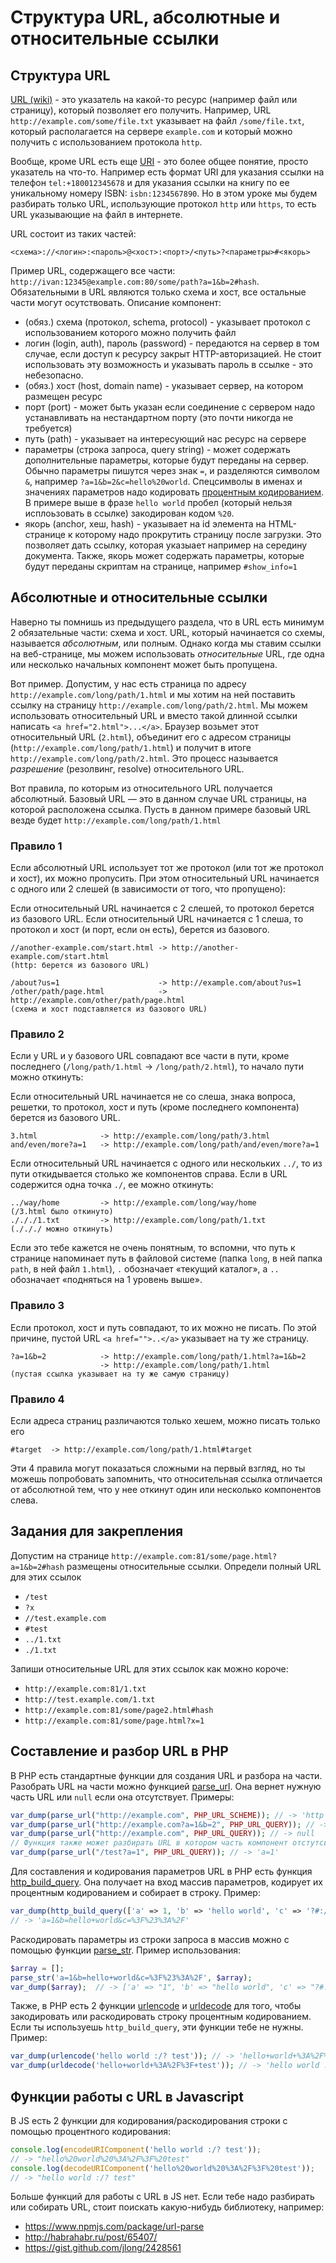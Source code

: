 # Структура URL, абсолютные и относительные ссылки

## Структура URL

[URL (wiki)](https://ru.wikipedia.org/wiki/URL)  - это указатель на какой-то ресурс (например файл или страницу), который позволяет его получить. Например, URL `http://example.com/some/file.txt` указывает на файл `/some/file.txt`, который располагается на сервере `example.com` и который можно получить с использованием протокола `http`.

Вообще, кроме URL есть еще [URI](https://ru.wikipedia.org/wiki/URI) - это более общее понятие, просто указатель на что-то. Например есть формат URI для указания ссылки на телефон `tel:+180012345678` и для указания ссылки на книгу по ее уникальному номеру ISBN: `isbn:1234567890`. Но в этом уроке мы будем разбирать только URL, использующие протокол `http` или `https`, то есть URL указывающие на файл в интернете. 

URL состоит из таких частей: 

`<схема>://<логин>:<пароль>@<хост>:<порт>/<путь>?<параметры>#<якорь>`

Пример URL, содержащего все части: `http://ivan:12345@example.com:80/some/path?a=1&b=2#hash`. Обязательными в URL являются только схема и хост, все остальные части могут осутствовать. Описание компонент: 

- (обяз.) схема (протокол, schema, protocol) - указывает протокол с использованием которого можно получить файл
- логин (login, auth), пароль (password) - передаются на сервер в том случае, если доступ к ресурсу закрыт HTTP-авторизацией. Не стоит использовать эту возможность и указывать пароль в ссылке - это небезопасно.
- (обяз.) хост (host, domain name) - указывает сервер, на котором размещен ресурс
- порт (port) - может быть указан если соединение с сервером надо устанавливать на нестандартном порту (это почти никогда не требуется)
- путь (path) - указывает на интересующий нас ресурс на сервере
- параметры (строка запроса, query string) - может содержать дополнительные параметры, которые будут переданы на сервер. Обычно параметры пишутся через знак `=`, и разделяются символом `&`, например `?a=1&b=2&c=hello%20world`. Спецсимволы в именах и значениях параметров надо кодировать [процентным кодированием](https://ru.wikipedia.org/wiki/URL#.D0.9A.D0.BE.D0.B4.D0.B8.D1.80.D0.BE.D0.B2.D0.B0.D0.BD.D0.B8.D0.B5_URL). В примере выше в фразе `hello world` пробел (который нельзя исплоьзовать в ссылке) закодирован кодом `%20`.
- якорь (anchor, хеш, hash) - указывает на id элемента на HTML-странице к которому надо прокрутить страницу после загрузки. Это позволяет дать ссылку, которая указыает например на середину документа. Также, якорь может содержать параметры, которые будут переданы скриптам на странице, например `#show_info=1`

## Абсолютные и относительные ссылки

Наверно ты помнишь из предыдущего раздела, что в URL есть минимум 2 обязательные части: схема и хост. 
URL, который начинается со схемы, называется *абсолютным*, или полным. Однако когда мы ставим ссылки на веб-странице, мы можем использовать *относительные* URL, где одна или несколько начальных компонент может быть пропущена. 

Вот пример. Допустим, у нас есть страница по адресу `http://example.com/long/path/1.html` и мы хотим на ней поставить ссылку на страницу `http://example.com/long/path/2.html`. Мы можем использовать относительный URL и вместо такой длинной ссылки написать `<a href="2.html">...</a>`. Браузер возьмет этот относительный URL (`2.html`), объединит его с адресом страницы (`http://example.com/long/path/1.html`) и получит в итоге `http://example.com/long/path/2.html`. Это процесс называется *разрешение* (резолвинг, resolve) относительного URL.

Вот правила, по которым из относительного URL получается абсолютный. Базовый URL — это в данном случае URL страницы, на которой расположена ссылка. Пусть в данном примере базовый URL везде будет `http://example.com/long/path/1.html`

### Правило 1 

Если абсолютный URL использует тот же протокол (или тот же протокол и хост), их можно пропусить. При этом относительный URL начинается с одного или 2 слешей (в зависимости от того, что пропущено):

Если относительный URL начинается с 2 слешей, то протокол берется из базового URL.
Если относительный URL начинается с 1 слеша, то протокол и хост (и порт, если он есть), берется из базового.

```
//another-example.com/start.html -> http://another-example.com/start.html 
(http: берется из базового URL)

/about?us=1                      -> http://example.com/about?us=1
/other/path/page.html            -> http://example.com/other/path/page.html
(схема и хост подставляется из базового URL)
```

### Правило 2

Если у URL и у базового URL совпадают все части в пути, кроме последнего (`/long/path/1.html` -> `/long/path/2.html`), то начало пути можно откинуть:

Если относительный URL начинается не со слеша, знака вопроса, решетки, то протокол, хост и путь (кроме последнего компонента) берется из базового URL.

```
3.html              -> http://example.com/long/path/3.html
and/even/more?a=1   -> http://example.com/long/path/and/even/more?a=1
```

Если относительный URL начинается с одного или нескольких `../`, то из пути откидывается столько же компонентов справа. Если в URL содержится одна точка `./`, ее можно откинуть:

```
../way/home         -> http://example.com/long/way/home 
(/3.html было откинуто)
./././1.txt         -> http://example.com/long/path/1.txt
(./././ можно откинуть)
```

Если это тебе кажется не очень понятным, то вспомни, что путь к странице напоминает путь в файловой системе (папка `long`, в ней папка `path`, в ней файл `1.html`), `.` обозначает «текущий каталог», а `..` обозначает «подняться на 1 уровень выше».

### Правило 3

Если протокол, хост и путь совпадают, то их можно не писать. По этой причине, пустой URL `<a href="">..</a>` указывает на ту же страницу.

```
?a=1&b=2            -> http://example.com/long/path/1.html?a=1&b=2
                    -> http://example.com/long/path/1.html
(пустая ссылка указывает на ту же самую страницу)
```

### Правило 4

Если адреса страниц различаются только хешем, можно писать только его

`#target  -> http://example.com/long/path/1.html#target`

Эти 4 правила могут показаться сложными на первый взгляд, но ты можешь попробовать запомнить, что  относительная ссылка отличается от абсолютной тем, что у нее откинут один или несколько компонентов слева. 

## Задания для закрепления

Допустим на странице `http://example.com:81/some/page.html?a=1&b=2#hash` размещены относительные ссылки. Определи полный URL для этих ссылок

- `/test`
- `?x`
- `//test.example.com`
- `#test`
- `../1.txt`
- `./1.txt`

Запиши относительные URL для этих ссылок как можно короче:

- `http://example.com:81/1.txt`
- `http://test.example.com/1.txt`
- `http://example.com:81/some/page2.html#hash`
- `http://example.com:81/some/page.html?x=1`

## Составление и разбор URL в PHP

В PHP есть стандартные функции для создания URL и разбора на части. Разобрать URL на части можно функцией [parse_url](http://php.net/manual/ru/function.parse-url.php). Она вернет нужную часть URL или `null` если она отсутствует. Примеры: 

```php
var_dump(parse_url("http://example.com", PHP_URL_SCHEME)); // -> 'http'
var_dump(parse_url("http://example.com?a=1&b=2", PHP_URL_QUERY)); // -> 'a=1&b=2'
var_dump(parse_url("http://example.com", PHP_URL_QUERY)); // -> null
// Функция также может разбирать URL в котором часть компонент отстутсвует
var_dump(parse_url("/test?a=1", PHP_URL_QUERY)); // -> 'a=1'
```

Для составления и кодирования параметров URL в PHP есть функция [http_build_query](http://php.net/manual/ru/function.http-build-query.php). Она получает на вход массив параметров, кодирует их процентным кодированием и собирает в строку. Пример: 

```php
var_dump(http_build_query(['a' => 1, 'b' => 'hello world', 'c' => '?#:/'])); 
// -> 'a=1&b=hello+world&c=%3F%23%3A%2F'
```

Раскодировать параметры из строки запроса в массив можно с помощью функции [parse_str](http://php.net/manual/ru/function.parse-str.php). Пример использования: 

```php
$array = [];
parse_str('a=1&b=hello+world&c=%3F%23%3A%2F', $array);
var_dump($array);  // -> ['a' => "1", 'b' => "hello world", 'c' => "?#:/"]
```

Также, в PHP есть 2 функции [urlencode](http://php.net/manual/ru/function.urlencode.php) и [urldecode](http://php.net/manual/ru/function.urldecode.php) для того, чтобы закодировать или раскодировать строку процентным кодированием. Если ты используешь `http_build_query`, эти функции тебе не нужны. Пример: 

```php
var_dump(urlencode('hello world :/? test')); // -> 'hello+world+%3A%2F%3F+test'
var_dump(urldecode('hello+world+%3A%2F%3F+test')); // -> 'hello world :/? test'
```

## Функции работы с URL в Javascript

В JS есть 2 функции для кодирования/раскодирования строки с помощью процентного кодирования: 

```js
console.log(encodeURIComponent('hello world :/? test')); 
// -> "hello%20world%20%3A%2F%3F%20test"
console.log(decodeURIComponent('hello%20world%20%3A%2F%3F%20test'));
// -> "hello world :/? test"
```

Больше функций для работы с URL в JS нет. Если тебе надо разбирать или собирать URL, стоит поискать какую-нибудь библиотеку, например:

- https://www.npmjs.com/package/url-parse
- http://habrahabr.ru/post/65407/
- https://gist.github.com/jlong/2428561


